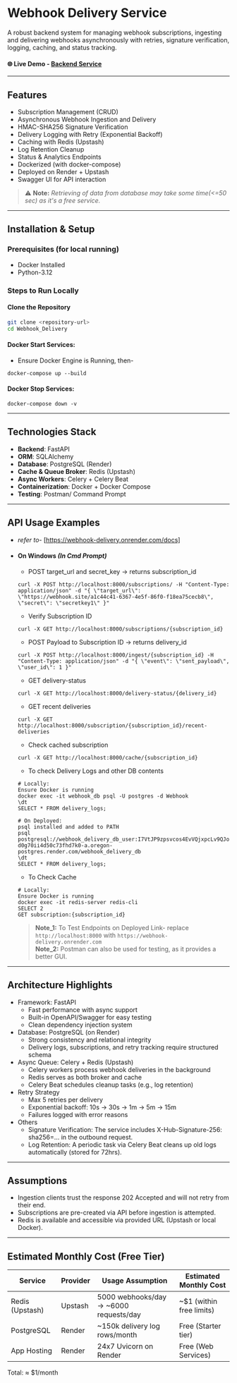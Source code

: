 # Webhook Delivery Service

A robust backend system for managing webhook subscriptions, ingesting and delivering webhooks asynchronously with retries, signature verification, logging, caching, and status tracking.

#### 🌐 Live Demo - [Backend Service](https://webhook-delivery.onrender.com/docs)

---

## Features
  * Subscription Management (CRUD)
  * Asynchronous Webhook Ingestion and Delivery
  * HMAC-SHA256 Signature Verification
  * Delivery Logging with Retry (Exponential Backoff)
  * Caching with Redis (Upstash)
  * Log Retention Cleanup
  * Status & Analytics Endpoints
  * Dockerized (with docker-compose)
  * Deployed on Render + Upstash
  * Swagger UI for API interaction

> ⚠️ **Note:** *Retrieving of data from database may take some time(<=50 sec) as it's a free service.*

---

## Installation & Setup
### Prerequisites (for local running)
- Docker Installed
- Python-3.12

### Steps to Run Locally
#### Clone the Repository
```bash
git clone <repository-url>
cd Webhook_Delivery
```
#### Docker Start Services:
- Ensure Docker Engine is Running, then-
```
docker-compose up --build 
```
#### Docker Stop Services:
```
docker-compose down -v
```

---

## Technologies Stack
  - **Backend**: FastAPI
  - **ORM**: SQLAlchemy
  - **Database**: PostgreSQL (Render)
  - **Cache & Queue Broker**: Redis (Upstash)
  - **Async Workers**: Celery + Celery Beat
  - **Containerization**: Docker + Docker Compose
  - **Testing**: Postman/ Command Prompt

---

## API Usage Examples
- *refer to-* [https://webhook-delivery.onrender.com/docs]
- #### On Windows *(In Cmd Prompt)*
  - POST target_url and secret_key -> returns subscription_id
  ```
  curl -X POST http://localhost:8000/subscriptions/ -H "Content-Type: application/json" -d "{ \"target_url\": \"https://webhook.site/a1c44c41-6367-4e5f-86f0-f18ea75cecb8\", \"secret\": \"secretkey1\" }"
  ```
  - Verify Subscription ID 
  ```
  curl -X GET http://localhost:8000/subscriptions/{subscription_id}
  ```
  - POST Payload to Subscription ID -> returns delivery_id
  ```
  curl -X POST http://localhost:8000/ingest/{subscription_id} -H "Content-Type: application/json" -d "{ \"event\": \"sent_payload\", \"user_id\": 1 }"
  ```
  - GET delivery-status
  ```
  curl -X GET http://localhost:8000/delivery-status/{delivery_id}
  ```
  - GET recent deliveries
  ```
  curl -X GET http://localhost:8000/subscription/{subscription_id}/recent-deliveries
  ```
  - Check cached subscription
  ```
  curl -X GET http://localhost:8000/cache/{subscription_id}
  ```
  - To check Delivery Logs and other DB contents
  ```
  # Locally:
  Ensure Docker is running
  docker exec -it webhook_db psql -U postgres -d Webhook
  \dt
  SELECT * FROM delivery_logs;

  # On Deployed:
  psql installed and added to PATH
  psql postgresql://webhook_delivery_db_user:I7VtJP9zpsvcos4EvVQjxpcLv9QJoi14@dpg-d0g70ii4d50c73fhd7k0-a.oregon-postgres.render.com/webhook_delivery_db
  \dt
  SELECT * FROM delivery_logs;
  ```
  - To Check Cache
  ```
  # Locally:
  Ensure Docker is running
  docker exec -it redis-server redis-cli
  SELECT 2
  GET subscription:{subscription_id}
  ```

  > **Note_1:** To Test Endpoints on Deployed Link- replace `http://localhost:8000` with `https://webhook-delivery.onrender.com` <br>
  > **Note_2:** Postman can also be used for testing, as it provides a better GUI.

---

## Architecture Highlights
  - Framework: FastAPI
    - Fast performance with async support
    - Built-in OpenAPI/Swagger for easy testing
    - Clean dependency injection system
  - Database: PostgreSQL (on Render)
    - Strong consistency and relational integrity
    - Delivery logs, subscriptions, and retry tracking require structured schema
  - Async Queue: Celery + Redis (Upstash)
    - Celery workers process webhook deliveries in the background
    - Redis serves as both broker and cache
    - Celery Beat schedules cleanup tasks (e.g., log retention)
  - Retry Strategy
    - Max 5 retries per delivery
    - Exponential backoff: 10s → 30s → 1m → 5m → 15m
    - Failures logged with error reasons
  - Others
    - Signature Verification: The service includes X-Hub-Signature-256: sha256=... in the outbound request.
    - Log Retention: A periodic task via Celery Beat cleans up old logs automatically (stored for 72hrs).
    
---

## Assumptions
- Ingestion clients trust the response 202 Accepted and will not retry from their end.
- Subscriptions are pre-created via API before ingestion is attempted.
- Redis is available and accessible via provided URL (Upstash or local Docker).

---

## Estimated Monthly Cost (Free Tier)
  | Service         | Provider | Usage Assumption                        | Estimated Monthly Cost     |
  | --------------- | -------- | --------------------------------------- | -------------------------- |
  | Redis (Upstash) | Upstash  | 5000 webhooks/day → \~6000 requests/day | \~\$1 (within free limits) |
  | PostgreSQL      | Render   | \~150k delivery log rows/month          | Free (Starter tier)        |
  | App Hosting     | Render   | 24x7 Uvicorn on Render                  | Free (Web Services)        |
 
  Total: ≈ $1/month
